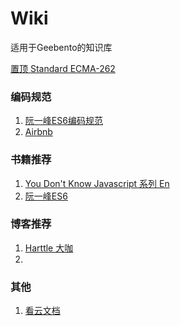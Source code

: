 # Wiki
适用于Geebento的知识库

[置顶 Standard ECMA-262](http://www.ecma-international.org/publications/standards/Ecma-262-arch.htm)

### 编码规范
1. [阮一峰ES6编码规范](http://es6.ruanyifeng.com/#docs/style)
2. [Airbnb](https://www.kancloud.cn/kancloud/javascript-style-guide/43119)

### 书籍推荐
1. [You Don't Know Javascript 系列 En](https://github.com/getify/You-Dont-Know-JS) 
2. [阮一峰ES6](http://es6.ruanyifeng.com) 


### 博客推荐
1. [Harttle 大咖](http://harttle.land)
2.

### 其他
1. [看云文档](https://www.kancloud.cn/@kancloud)


